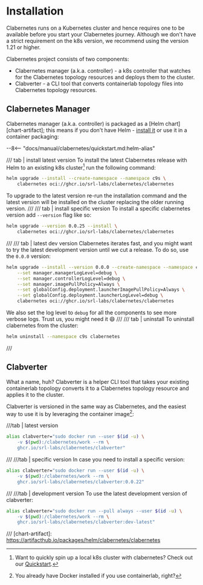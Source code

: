 # Installation

Clabernetes runs on a Kubernetes cluster and hence requires one to be available before you start your Clabernetes journey. Although we don't have a strict requirement on the k8s version, we recommend using the version 1.21 or higher.

Clabernetes project consists of two components:

- Clabernetes manager (a.k.a. controller) - a k8s controller that watches for the Clabernetes topology resources and deploys them to the cluster.
- Clabverter - a CLI tool that converts containerlab topology files into Clabernetes topology resources.

## Clabernetes Manager

Clabernetes manager (a.k.a. controller) is packaged as a [Helm chart][chart-artifact]; this means if you don't have Helm - [install it](https://helm.sh/docs/intro/install/) or use it in a container packaging:

--8<-- "docs/manual/clabernetes/quickstart.md:helm-alias"

/// tab | install latest version
To install the latest Clabernetes release with Helm to an existing k8s cluster[^1] run the following command:
<!-- --8<-- [start:chart-install] -->
```bash
helm upgrade --install --create-namespace --namespace c9s \
    clabernetes oci://ghcr.io/srl-labs/clabernetes/clabernetes
```
<!-- --8<-- [end:chart-install] -->

To upgrade to the latest version re-run the installation command and the latest version will be installed on the cluster replacing the older running version.
///
/// tab | install specific version
To install a specific clabernetes version add `--version` flag like so:

```bash
helm upgrade --version 0.0.25 --install \
    clabernetes oci://ghcr.io/srl-labs/clabernetes/clabernetes
```

///
/// tab | latest dev version
Clabernetes iterates fast, and you might want to try the latest development version until we cut a release. To do so, use the `0.0.0` version:

```bash
helm upgrade --install --version 0.0.0 --create-namespace --namespace c9s \
    --set manager.managerLogLevel=debug \
    --set manager.controllerLogLevel=debug \
    --set manager.imagePullPolicy=Always \
    --set globalConfig.deployment.launcherImagePullPolicy=Always \
    --set globalConfig.deployment.launcherLogLevel=debug \
    clabernetes oci://ghcr.io/srl-labs/clabernetes/clabernetes
```

We also set the log level to `debug` for all the components to see more verbose logs. Trust us, you might need it :smile:
///
/// tab | uninstall
To uninstall clabernetes from the cluster:

```bash
helm uninstall --namespace c9s clabernetes
```

///

## Clabverter

What a name, huh? Clabverter is a helper CLI tool that takes your existing containerlab topology converts it to a Clabernetes topology resource and applies it to the cluster.

Clabverter is versioned in the same way as Clabernetes, and the easiest way to use it is by leveraging the container image[^2]:

///tab | latest version
<!-- --8<-- [start:cv-install] -->
```bash title="set up <code>clabverter</code> alias"
alias clabverter="sudo docker run --user $(id -u) \
    -v $(pwd):/clabernetes/work --rm \
    ghcr.io/srl-labs/clabernetes/clabverter"
```
<!-- --8<-- [end:cv-install] -->
///
///tab | specific version
In case you need to install a specific version:

```bash
alias clabverter="sudo docker run --user $(id -u) \
    -v $(pwd):/clabernetes/work --rm \
    ghcr.io/srl-labs/clabernetes/clabverter:0.0.22"
```

///
///tab | development version
To use the latest development version of clabverter:

```bash
alias clabverter="sudo docker run --pull always --user $(id -u) \
    -v $(pwd):/clabernetes/work --rm \
    ghcr.io/srl-labs/clabernetes/clabverter:dev-latest"
```

///
[chart-artifact]: https://artifacthub.io/packages/helm/clabernetes/clabernetes
[^1]: Want to quickly spin up a local k8s cluster with clabernetes? Check out our [Quickstart](quickstart.md).
[^2]: You already have Docker installed if you use containerlab, right?
